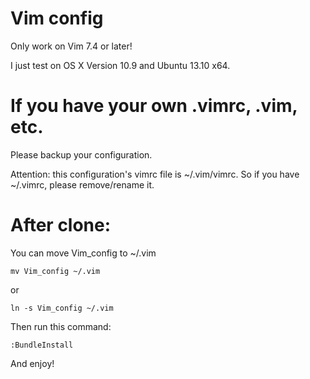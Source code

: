 Vim config
========
Only work on Vim 7.4 or later!

I just test on OS X Version 10.9 and Ubuntu 13.10 x64.

If you have your own .vimrc, .vim, etc.
========

Please backup your configuration.

Attention: this configuration's vimrc file is ~/.vim/vimrc. So if you have ~/.vimrc, please remove/rename it.

After clone:
========
You can move Vim\_config to ~/.vim

```
mv Vim_config ~/.vim
```
or
```
ln -s Vim_config ~/.vim
```

Then run this command:
```
:BundleInstall
```
And enjoy!
